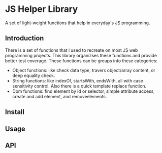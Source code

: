 # JS Helper Library
A set of light-weight functions that help in everyday's JS programming.

## Introduction
There is a set of functions that I used to recreate on most JS web programming projects. This library organizses these functions and provide better test coverage. These functions can be groups into these categories:
* Object functions: like check data type, travers object/array content, or deep equality check.
* String functions: like indexOf, startsWith, endsWith, all with case sensitivity control. Also there is a quick template replace function.
* Dom functions: find element by id or selector, simple attribute access, create and add element, and removeelements.

## Install


## Usage

## API
